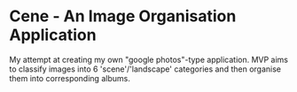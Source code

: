# Cene - An Image Organisation Application
My attempt at creating my own "google photos"-type application.  MVP aims to classify images into 6 'scene'/'landscape' categories and then organise them into corresponding albums.

